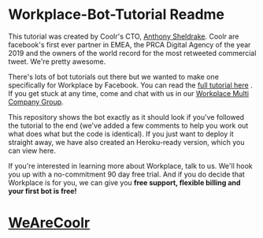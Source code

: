 # Workplace-Bot-Tutorial Readme

This tutorial was created by Coolr's CTO, [Anthony Sheldrake](https://www.linkedin.com/in/anthonysheldrake/). Coolr are facebook's first ever partner in EMEA, the PRCA Digital Agency of the year 2019 and the owners of the world record for the most retweeted commercial tweet. We're pretty awesome.

There's lots of bot tutorials out there but we wanted to make one specifically for Workplace by Facebook. You can read the [full tutorial here](https://www.wearecoolr.com/tutorial-how-to-build-a-bot-in-workplace-part-1/) . If you get stuck at any time, come and chat with us in our [Workplace Multi Company Group](https://fb.me/g/1nHsWUVCQ/ULkCqoDp).

This repository shows the bot exactly as it should look if you've followed the tutorial to the end (we've added a few comments to help you work out what does what but the code is identical). If you just want to deploy it straight away, we have also created an Heroku-ready version, which you can view here.

If you're interested in learning more about Workplace, talk to us. We'll hook you up with a no-commitment 90 day free trial. And if you do decide that Workplace is for you, we can give you **free support, flexible billing and your first bot is free!**

# [WeAreCoolr](https://www.wearecoolr.com)
